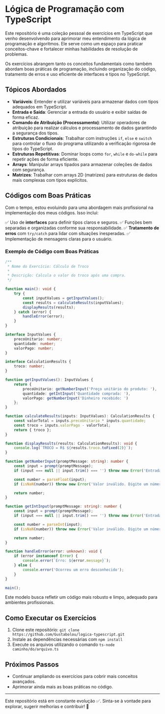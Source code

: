 # Lógica de Programação com TypeScript

Este repositório é uma coleção pessoal de exercícios em TypeScript que venho desenvolvendo para aprimorar meu entendimento da lógica de programação e algoritmos. Ele serve como um espaço para praticar conceitos-chave e fortalecer minhas habilidades de resolução de problemas.

Os exercícios abrangem tanto os conceitos fundamentais como também abordam boas práticas de programação, incluindo organização do código, tratamento de erros e uso eficiente de interfaces e tipos no TypeScript.

## Tópicos Abordados

- **Variáveis**: Entender e utilizar variáveis para armazenar dados com tipos adequados em TypeScript.
- **Entrada e Saída**: Gerenciar a entrada do usuário e exibir saídas de forma eficaz.
- **Comando de Atribuição (Processamento)**: Utilizar operadores de atribuição para realizar cálculos e processamento de dados garantindo a segurança dos tipos.
- **Estruturas Condicionais**: Trabalhar com instruções `if`, `else` e `switch` para controlar o fluxo do programa utilizando a verificação rigorosa de tipos do TypeScript.
- **Estruturas Repetitivas**: Dominar loops como `for`, `while` e `do-while` para repetir ações de forma eficiente.
- **Arrays**: Manipular arrays tipados para armazenar coleções de dados com segurança.
- **Matrizes**: Trabalhar com arrays 2D (matrizes) para estruturas de dados mais complexas com tipos explícitos.
## Códigos com Boas Práticas
Com o tempo, estou evoluindo para uma abordagem mais profissional na implementação dos meus códigos. Isso inclui:

✅ Uso de **interfaces** para definir tipos claros e seguros.
✅ Funções bem separadas e organizadas conforme sua responsabilidade.
✅ **Tratamento de erros** com `try/catch` para lidar com situações inesperadas.
✅ Implementação de mensagens claras para o usuário.

### Exemplo de Código com Boas Práticas

```typescript
/**
 * Nome do Exercício: Cálculo de Troco
 *
 * Descrição: Calcula o valor do troco após uma compra.
 */

function main(): void {
    try {
        const inputValues = getInputValues();
        const results = calculateResults(inputValues);
        displayResults(results);
    } catch (error) {
        handleError(error);
    }
}

interface InputValues {
    precoUnitario: number;
    quantidade: number;
    valorPago: number;
}

interface CalculationResults {
    troco: number;
}

function getInputValues(): InputValues {
    return {
        precoUnitario: getNumberInput('Preço unitário do produto: '),
        quantidade: getIntInput('Quantidade comprada: '),
        valorPago: getNumberInput('Dinheiro recebido: ')
    };
}

function calculateResults(inputs: InputValues): CalculationResults {
    const valorTotal = inputs.precoUnitario * inputs.quantidade;
    const troco = inputs.valorPago - valorTotal;
    return { troco };
}

function displayResults(results: CalculationResults): void {
    console.log(`TROCO = R$ ${results.troco.toFixed(2)}`);
}

function getNumberInput(promptMessage: string): number {
    const input = prompt(promptMessage);
    if (input === null || input.trim() === '') throw new Error('Entrada cancelada');

    const number = parseFloat(input);
    if (isNaN(number)) throw new Error('Valor inválido. Digite um número.');

    return number;
}

function getIntInput(promptMessage: string): number {
    const input = prompt(promptMessage);
    if (input === null || input.trim() === '') throw new Error('Entrada cancelada');

    const number = parseInt(input);
    if (isNaN(number)) throw new Error('Valor inválido. Digite um número inteiro.');

    return number;
}

function handleError(error: unknown): void {
    if (error instanceof Error) {
        console.error(`Erro: ${error.message}`);
    } else {
        console.error('Ocorreu um erro desconhecido');
    }
}

main();
```

Este modelo busca refletir um código mais robusto e limpo, adequado para ambientes profissionais.

## Como Executar os Exercícios
1. Clone este repositório: `git clone https://github.com/Gustabolou/logica-typescript.git`
2. Instale as dependências necessárias com `npm install`
3. Execute os arquivos utilizando o comando `ts-node caminho/do/arquivo.ts`

## Próximos Passos
- Continuar ampliando os exercícios para cobrir mais conceitos avançados.
- Aprimorar ainda mais as boas práticas no código.

---
Este repositório está em constante evolução ✅. Sinta-se à vontade para explorar, sugerir melhorias e contribuir! 🚀

